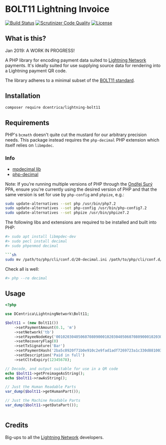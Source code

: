 # BOLT11 Lightning Invoice

[![Build Status](https://api.travis-ci.org/dcentrica/lightning-bolt11.svg?branch=master)](https://travis-ci.org/dcentrica/lightning-bolt11)
[![Scrutinizer Code Quality](https://scrutinizer-ci.com/g/dcentrica/lightning-bolt11/badges/quality-score.png?b=master)](https://scrutinizer-ci.com/g/dcentrica/lightning-bolt11/?branch=master)
[![License](https://poser.pugx.org/dcentrica/lightning-bolt11/license.svg)](https://github.com/dcentrica/lightning-bolt11/blob/master/LICENSE.md)


## What is this?

Jan 2019: A WORK IN PROGRESS!

A PHP library for encoding payment data suited to [Lightning Network](https://lightning.network) payments. It's ideally suited for use supplying source data for rendering into a Lightning payment QR code.

The library adheres to a minimal subset of the [BOLT11 standard](https://github.com/lightningnetwork/lightning-rfc/blob/master/11-payment-encoding.md).

## Installation

```bash
composer require dcentrica/lightning-bolt11
```

## Requirements

PHP's `bcmath` doesn't quite cut the mustard for our arbitrary precision needs. This package instead requires the `php-decimal` PHP extension which itself relies on `libmpdec`.

### Info

* [mpdecimal lib](http://www.bytereef.org/mpdecimal/)
* [php-decimal](http://php-decimal.io/#installation)

Note: If you're running multiple versions of PHP through the [Ondřej Surý](https://launchpad.net/~ondrej/+archive/ubuntu/php) PPA, ensure you're currently using the desired version of PHP and that the same version
is set for use by `php-config` and `phpize`, e.g.:

```sh
sudo update-alternatives --set php /usr/bin/php7.2
sudo update-alternatives --set php-config /usr/bin/php-config7.2
sudo update-alternatives --set phpize /usr/bin/phpize7.2
```

The following libs and extensions are required to be installed and built into PHP:

```sh
#> sudo apt install libmpdec-dev
#> sudo pecl install decimal
#> sudo phpenmod decimal

```sh
sudo mv /path/to/php/cli/conf.d/20-decimal.ini /path/to/php/cli/conf.d/30-decimal.ini
```

Check all is well:

```sh
#> php --re decimal
```

## Usage

```php
<?php

use DCentrica\LightningNetwork\Bolt11;

$bolt11 = (new Bolt11())
    ->setPaymentAmount(0.1, 'm')
    ->setNetwork('tb')
    ->setPayeeNodeKey('00102030405060708090001020304050607080900010203040506070809010')
    ->setRecoveryFlag(0)
    ->setTxSignature('Bar')
    ->setPaymentHash('2ba5c0920f71b0e910c2e9fad1adf7269723a1c330d881003a2347a624844984')
    ->setDescription('Paid in full')
    ->setCltvExpiry(12345678);

// Decode, and output suitable for use in a QR code
echo $bolt11->getPreimageAsString();
echo $bolt11->rawAsString();

// Just the Human Readable Parts
var_dump($bolt11->getHumanPart());

// Just the Machine Readable Parts
var_dump($bolt11->getDataPart());
    
```

## Credits

Big-ups to all the [Lightning Network](https://lightning.network) developers.

